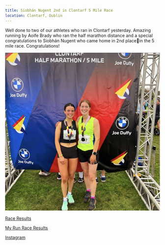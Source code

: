 ```yaml
---
title: Siobhán Nugent 2nd in Clontarf 5 Mile Race
location: Clontarf, Dublin
---
```


Well done to two of our athletes who ran in Clontarf yesterday. Amazing running by Aoife Brady who ran the half marathon distance and a special congratulations to Siobhán Nugent who came home in 2nd place🥈in the 5 mile race. Congratulations!

<img src="/assets/images/races/2023-clontarf/Siobhan.jpeg" class="img-fluid" alt="Siobhan Nugent">

<a href="/races/2023-11-18-clontarf/" target="_blank" rel="noopener noreferrer">Race Results</a>

<a href="https://www.myrunresults.com/events/the_joe_duffy_bmw_clontarf_half_marathon__5_mile/4767/results" target="_blank" rel="noopener noreferrer">My Run Race Results</a>

<a href="https://www.instagram.com/p/Cz05RtLr-T1/" target="_blank" rel="noopener noreferrer">Instagram</a>


